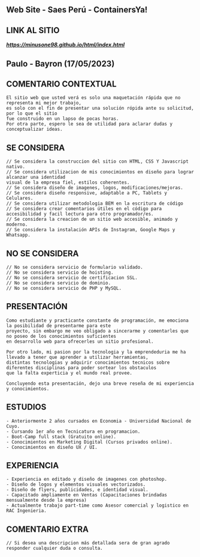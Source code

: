 
## Web Site - Saes Perú - ContainersYa! 

## LINK AL SITIO ##

***https://minusone98.github.io/html/index.html***

## Paulo - Bayron (17/05/2023)

## COMENTARIO CONTEXTUAL
    El sitio web que usted verá es solo una maquetación rápida que no representa mi mejor trabajo,
    es solo con el fin de presentar una solución rópida ante su solicitud, por lo que el sitio 
    fue construido en un lapso de pocas horas.
    Por otra parte, espero le sea de utilidad para aclarar dudas y conceptualizar ideas.


## SE CONSIDERA
    // Se considera la construccion del sitio con HTML, CSS Y Javascript nativo.
    // Se considera utilizacion de mis conocimientos en diseño para lograr alcanzar una identidad
    visual de la empresa fiel, estilos coherentes.
    // Se considera diseño de imagenes, logos, modificaciones/mejoras.
    // Se considera diseño responsive, adaptable a PC, Tablets y Celulares.
    // Se considera utilizar metodologia BEM en la escritura de código
    // Se considera crear comentarios útiles en el código para accesibilidad y facil lectura para otro programador/es.
    // Se considera la creacion de un sitio web accesible, animado y moderno.
    // Se considera la instalación APIs de Instagram, Google Maps y Whatsapp.

## NO SE CONSIDERA
    // No se considera servicio de formulario validado.
    // No se considera servicio de hoisting.
    // No se considera servicio de certificacion SSL.
    // No se considera servicio de dominio.
    // No se considera servicio de PHP y MySQL.
    
## PRESENTACIÓN 
    Como estudiante y practicante constante de programación, me emociona la posibilidad de presentarme para este 
    proyecto, sin embargo me veo obligado a sincerarme y comentarles que no poseo de los conocimientos suficientes
    en desarrollo web para ofrecerles un sitio profesional. 

    Por otro lado, mi pasion por la tecnologia y la emprendeduria me ha llevado a tener que aprender a utilizar herramientas, 
    distintas tecnologias y adquirir conocimientos tecnicos sobre diferentes disciplinas para poder sortear los obstaculos 
    que la falta experticia y el mundo real provee. 
    
    Concluyendo esta presentación, dejo una breve reseña de mi experiencia y conocimientos.

## ESTUDIOS 
    - Anteriormente 2 años cursados en Economia - Universidad Nacional de Cuyo.
    - Cursando 1er año en Tecnicatura en programacion.
    - Boot-Camp full stack (Gratuito online).
    - Conocimientos en Marketing Digital (Cursos privados online).
    - Conocimientos en diseño UX / UI.
    
## EXPERIENCIA
    - Experiencia en editado y diseño de imagenes con photoshop. 
    - Diseño de logos y elementos visuales vectorizados.
    - Diseño de flyers, publicidades, e identidad visual.
    - Capacitado ampliamente en Ventas (Capacitaciones brindadas mensualmente desde la empresa)
    - Actualmente trabajo part-time como Asesor comercial y logistico en RAC Ingenieria.

## COMENTARIO EXTRA
    // Si desea una descripcion más detallada sera de gran agrado responder cualquier duda o consulta.
